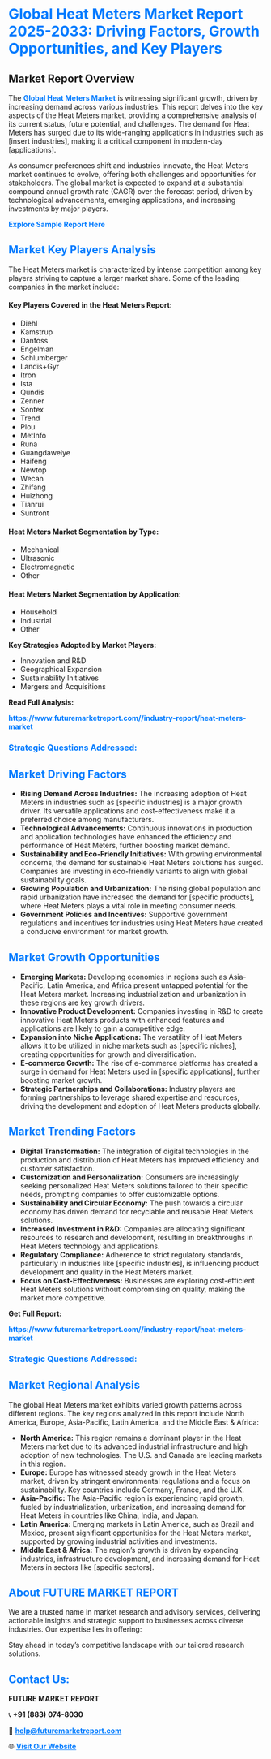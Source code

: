 <h1 style="color: #007BFF;">Global Heat Meters Market Report 2025-2033: Driving Factors, Growth Opportunities, and Key Players</h1>

<section id="overview">
<h2>Market Report Overview</h2>
<p>The <a href="https://www.futuremarketreport.com//industry-report/heat-meters-market" style="color: #007BFF; text-decoration: none;"><strong>Global Heat Meters Market</strong></a> is witnessing significant growth, driven by increasing demand across various industries. This report delves into the key aspects of the Heat Meters market, providing a comprehensive analysis of its current status, future potential, and challenges. The demand for Heat Meters has surged due to its wide-ranging applications in industries such as [insert industries], making it a critical component in modern-day [applications].</p>
<p>As consumer preferences shift and industries innovate, the Heat Meters market continues to evolve, offering both challenges and opportunities for stakeholders. The global market is expected to expand at a substantial compound annual growth rate (CAGR) over the forecast period, driven by technological advancements, emerging applications, and increasing investments by major players.</p>
</section>

<section id="overview">
<p><a href="https://www.futuremarketreport.com//request-sample/reportId=92827" style="color: #007BFF; text-decoration: none;"><strong>Explore Sample Report Here</strong></a></p>
</section>

<section id="key-players">
<h2 style="color: #007BFF;">Market Key Players Analysis</h2>
<p>The Heat Meters market is characterized by intense competition among key players striving to capture a larger market share. Some of the leading companies in the market include:</p>
<h4>Key Players Covered in the Heat Meters Report:</h4>
<ul><li>Diehl</li><li>Kamstrup</li><li>Danfoss</li><li>Engelman</li><li>Schlumberger</li><li>Landis+Gyr</li><li>Itron</li><li>Ista</li><li>Qundis</li><li>Zenner</li><li>Sontex</li><li>Trend</li><li>Plou</li><li>MetInfo</li><li>Runa</li><li>Guangdaweiye</li><li>Haifeng</li><li>Newtop</li><li>Wecan</li><li>Zhifang</li><li>Huizhong</li><li>Tianrui</li><li>Suntront</li></ul>
<h4>Heat Meters Market Segmentation by Type:</h4>
<ul><li>Mechanical</li><li>Ultrasonic</li><li>Electromagnetic</li><li>Other</li></ul>

<h4>Heat Meters Market Segmentation by Application:</h4>
<ul><li>Household</li><li>Industrial</li><li>Other</li></ul>
<p><strong>Key Strategies Adopted by Market Players:</strong></p>
<ul>
<li>Innovation and R&D</li>
<li>Geographical Expansion</li>
<li>Sustainability Initiatives</li>
<li>Mergers and Acquisitions</li>
</ul>
</section>

<section>
<p><strong>Read Full Analysis: </strong></p><a href="https://www.futuremarketreport.com//industry-report/heat-meters-market" style="color: #007BFF; text-decoration: none;"><strong>https://www.futuremarketreport.com//industry-report/heat-meters-market</strong></a>
<h3 style="color: #007BFF;">Strategic Questions Addressed:</h3>
</section>

<section id="driving-factors">
<h2 style="color: #007BFF;">Market Driving Factors</h2>
<ul>
<li><strong>Rising Demand Across Industries:</strong> The increasing adoption of Heat Meters in industries such as [specific industries] is a major growth driver. Its versatile applications and cost-effectiveness make it a preferred choice among manufacturers.</li>
<li><strong>Technological Advancements:</strong> Continuous innovations in production and application technologies have enhanced the efficiency and performance of Heat Meters, further boosting market demand.</li>
<li><strong>Sustainability and Eco-Friendly Initiatives:</strong> With growing environmental concerns, the demand for sustainable Heat Meters solutions has surged. Companies are investing in eco-friendly variants to align with global sustainability goals.</li>
<li><strong>Growing Population and Urbanization:</strong> The rising global population and rapid urbanization have increased the demand for [specific products], where Heat Meters plays a vital role in meeting consumer needs.</li>
<li><strong>Government Policies and Incentives:</strong> Supportive government regulations and incentives for industries using Heat Meters have created a conducive environment for market growth.</li>
</ul>
</section>

<section id="growth-opportunities">
<h2 style="color: #007BFF;">Market Growth Opportunities</h2>
<ul>
<li><strong>Emerging Markets:</strong> Developing economies in regions such as Asia-Pacific, Latin America, and Africa present untapped potential for the Heat Meters market. Increasing industrialization and urbanization in these regions are key growth drivers.</li>
<li><strong>Innovative Product Development:</strong> Companies investing in R&D to create innovative Heat Meters products with enhanced features and applications are likely to gain a competitive edge.</li>
<li><strong>Expansion into Niche Applications:</strong> The versatility of Heat Meters allows it to be utilized in niche markets such as [specific niches], creating opportunities for growth and diversification.</li>
<li><strong>E-commerce Growth:</strong> The rise of e-commerce platforms has created a surge in demand for Heat Meters used in [specific applications], further boosting market growth.</li>
<li><strong>Strategic Partnerships and Collaborations:</strong> Industry players are forming partnerships to leverage shared expertise and resources, driving the development and adoption of Heat Meters products globally.</li>
</ul>
</section>

<section id="trending-factors">
<h2 style="color: #007BFF;">Market Trending Factors</h2>
<ul>
<li><strong>Digital Transformation:</strong> The integration of digital technologies in the production and distribution of Heat Meters has improved efficiency and customer satisfaction.</li>
<li><strong>Customization and Personalization:</strong> Consumers are increasingly seeking personalized Heat Meters solutions tailored to their specific needs, prompting companies to offer customizable options.</li>
<li><strong>Sustainability and Circular Economy:</strong> The push towards a circular economy has driven demand for recyclable and reusable Heat Meters solutions.</li>
<li><strong>Increased Investment in R&D:</strong> Companies are allocating significant resources to research and development, resulting in breakthroughs in Heat Meters technology and applications.</li>
<li><strong>Regulatory Compliance:</strong> Adherence to strict regulatory standards, particularly in industries like [specific industries], is influencing product development and quality in the Heat Meters market.</li>
<li><strong>Focus on Cost-Effectiveness:</strong> Businesses are exploring cost-efficient Heat Meters solutions without compromising on quality, making the market more competitive.</li>
</ul>
</section>

<section>
<p><strong>Get Full Report: </strong></p><a href="https://www.futuremarketreport.com//industry-report/heat-meters-market" style="color: #007BFF; text-decoration: none;"><strong>https://www.futuremarketreport.com//industry-report/heat-meters-market</strong></a>
<h3 style="color: #007BFF;">Strategic Questions Addressed:</h3>
</section>


<section id="regional-analysis">
<h2 style="color: #007BFF;">Market Regional Analysis</h2>
<p>The global Heat Meters market exhibits varied growth patterns across different regions. The key regions analyzed in this report include North America, Europe, Asia-Pacific, Latin America, and the Middle East & Africa:</p>
<ul>
<li><strong>North America:</strong> This region remains a dominant player in the Heat Meters market due to its advanced industrial infrastructure and high adoption of new technologies. The U.S. and Canada are leading markets in this region.</li>
<li><strong>Europe:</strong> Europe has witnessed steady growth in the Heat Meters market, driven by stringent environmental regulations and a focus on sustainability. Key countries include Germany, France, and the U.K.</li>
<li><strong>Asia-Pacific:</strong> The Asia-Pacific region is experiencing rapid growth, fueled by industrialization, urbanization, and increasing demand for Heat Meters in countries like China, India, and Japan.</li>
<li><strong>Latin America:</strong> Emerging markets in Latin America, such as Brazil and Mexico, present significant opportunities for the Heat Meters market, supported by growing industrial activities and investments.</li>
<li><strong>Middle East & Africa:</strong> The region’s growth is driven by expanding industries, infrastructure development, and increasing demand for Heat Meters in sectors like [specific sectors].</li>
</ul>
</section>

<footer>
<h2 style="color: #007BFF;">About FUTURE MARKET REPORT</h2>
<p>We are a trusted name in market research and advisory services, delivering actionable insights and strategic support to businesses across diverse industries. Our expertise lies in offering:</p>

<p>Stay ahead in today’s competitive landscape with our tailored research solutions.</p>

<h2 style="color: #007BFF;">Contact Us:</h2>
<p><strong>FUTURE MARKET REPORT</strong></p>
<p>📞 <strong>+91 (883) 074-8030</strong></p>
<p>📧 <strong><a href="mailto:help@futuremarketreport.com" style="color: #007BFF;">help@futuremarketreport.com</a></strong></p>
<p>🌐 <strong><a href="https://www.futuremarketreport.com/" style="color: #007BFF;">Visit Our Website</a></strong></p>
</footer>